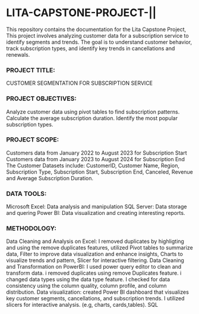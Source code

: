 # LITA-CAPSTONE-PROJECT-||
This repository contains the documentation for the Lita Capstone Project, This project involves analyzing customer data for a subscription service to identify segments and trends. The goal is to understand customer behavior, track subscription types, and identify key trends in cancellations and renewals.

### PROJECT TITLE:
CUSTOMER SEGMENTATION FOR SUBSCRIPTION SERVICE

### PROJECT OBJECTIVES:
Analyze customer data using pivot tables to find subscription patterns.
Calculate the average subscription duration.
Identify the most popular subscription types.

### PROJECT SCOPE:
Customers data from January 2022 to August 2023 for Subscription Start
Customers data from January 2023 to August 2024 for Subscription End
The Customer Datasets include: CustomerID, Customer Name, Region, Subscription Type, Subscription Start, Subscription End, Canceled, Revenue and Average Subscription Duration.

### DATA TOOLS:
Microsoft Excel: Data analysis and manipulation
SQL Server: Data storage and quering 
Power BI: Data visualization and creating interesting reports.

### METHODOLOGY:
Data Cleaning and Analysis on Excel: I removed duplicates by highligting and using the remove duplicates features, utilized Pivot tables to summarize data, Filter to improve data visualization and enhance insights, Charts to visualize trends and pattern, Slicer for interactive filtering.
Data Cleaning and Transformation on PowerBI: 
I used power query editor to clean and transform data.
i removed duplicates using remove Duplicates feature.
i changed data types using the data type feature.
I checked for data consistency using the column quality, column profile, and column distribution.
Data visualization: created Power BI dashboard that visualizes key customer segments, cancellations, and subscription trends. I utilized slicers for interactive analysis.
(e.g, charts, cards,tables).
SQL
